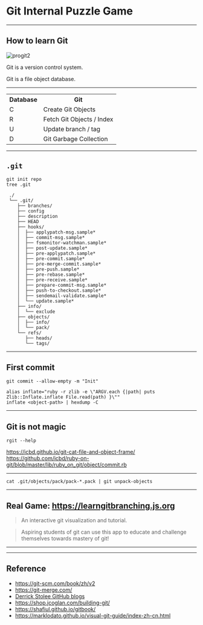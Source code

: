 # Git Internal Puzzle Game

---

## How to learn Git

![progit2](https://git-scm.com/images/progit2.png)

Git is a version control system.

Git is a file object database.

---

<table>
<tr><th>Database</th><th>Git</th></tr>
<tr><td>C</td><td>Create Git Objects</td></tr>
<tr><td>R</td><td>Fetch Git Objects / Index</td></tr>
<tr><td>U</td><td>Update branch / tag</td></tr>
<tr><td>D</td><td>Git Garbage Collection</td></tr>
</table>

---

## `.git`

```shell
git init repo
tree .git
```

```
 ./
 └── .git/
    ├── branches/
    ├── config
    ├── description
    ├── HEAD
    ├── hooks/
    │  ├── applypatch-msg.sample*
    │  ├── commit-msg.sample*
    │  ├── fsmonitor-watchman.sample*
    │  ├── post-update.sample*
    │  ├── pre-applypatch.sample*
    │  ├── pre-commit.sample*
    │  ├── pre-merge-commit.sample*
    │  ├── pre-push.sample*
    │  ├── pre-rebase.sample*
    │  ├── pre-receive.sample*
    │  ├── prepare-commit-msg.sample*
    │  ├── push-to-checkout.sample*
    │  ├── sendemail-validate.sample*
    │  └── update.sample*
    ├── info/
    │  └── exclude
    ├── objects/
    │  ├── info/
    │  └── pack/
    └── refs/
       ├── heads/
       └── tags/
```

---

## First commit

```shell
git commit --allow-empty -m "Init"

alias inflate="ruby -r zlib -e \"ARGV.each {|path| puts Zlib::Inflate.inflate File.read(path) }\""
inflate <object-path> | hexdump -C
```

---

## Git is not magic

```shell
rgit --help

```

https://icbd.github.io/git-cat-file-and-object-frame/
https://github.com/icbd/ruby-on-git/blob/master/lib/ruby_on_git/object/commit.rb

---

```shell
cat .git/objects/pack/pack-*.pack | git unpack-objects
```


---

## Real Game: https://learngitbranching.js.org

> An interactive git visualization and tutorial.

> Aspiring students of git can use this app to educate and challenge themselves towards mastery of git!

---



---

## Reference

- https://git-scm.com/book/zh/v2
- https://git-merge.com/
- [Derrick Stolee GitHub blogs](https://github.blog/author/dstolee/)
- https://shop.jcoglan.com/building-git/
- https://shafiul.github.io/gitbook/
- https://marklodato.github.io/visual-git-guide/index-zh-cn.html
